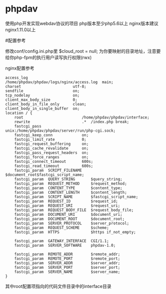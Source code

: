 # phpdav
使用php开发实现webdav协议的项目
php版本至少php5.6以上
nginx版本建议nginx1.11.0以上

#配置参考

修改conf/config.ini.php里
$cloud_root = null;
为你要映射的目录地址，注意要给你php-fpm的执行用户读写执行权限(rwx)

nginx配置参考
    

    access_log                    /home/phpdav/phpdav/logs/nginx/access.log  main;
    charset                       utf-8;
    sendfile                      on;
    tcp_nodelay                   on;
    client_max_body_size          0;
    client_body_in_file_only      clean;
    client_body_in_single_buffer  on;
    location / {
        root                          /home/phpdav/phpdav/interface;
        rewrite                       .*  /index.php break;
        fastcgi_pass                  unix:/home/phpdav/phpdav/server/run/php-cgi.sock;
        fastcgi_keep_conn             on;
        fastcgi_limit_rate            0;
        fastcgi_request_buffering     on;
        fastcgi_cache_revalidate      on;
        fastcgi_pass_request_headers  on;
        fastcgi_force_ranges          on;
        fastcgi_connect_timeout       600s;
        fastcgi_read_timeout          600s;
        fastcgi_param  SCRIPT_FILENAME    $document_root$fastcgi_script_name;
        fastcgi_param  QUERY_STRING       $query_string;
        fastcgi_param  REQUEST_METHOD     $request_method;
        fastcgi_param  CONTENT_TYPE       $content_type;
        fastcgi_param  CONTENT_LENGTH     $content_length;
        fastcgi_param  SCRIPT_NAME        $fastcgi_script_name;
        fastcgi_param  REQUEST_ID         $request_id;
        fastcgi_param  REQUEST_URI        $request_uri;
        fastcgi_param  REQUEST_BODY_FILE  $request_body_file;
        fastcgi_param  DOCUMENT_URI       $document_uri;
        fastcgi_param  DOCUMENT_ROOT      $document_root;
        fastcgi_param  SERVER_PROTOCOL    $server_protocol;
        fastcgi_param  REQUEST_SCHEME     $scheme;
        fastcgi_param  HTTPS              $https if_not_empty;

        fastcgi_param  GATEWAY_INTERFACE  CGI/1.1;
        fastcgi_param  SERVER_SOFTWARE    phpdav-1.0;

        fastcgi_param  REMOTE_ADDR        $remote_addr;
        fastcgi_param  REMOTE_PORT        $remote_port;
        fastcgi_param  SERVER_ADDR        $server_addr;
        fastcgi_param  SERVER_PORT        $server_port;
        fastcgi_param  SERVER_NAME        $server_name;
    }

其中root配置项指向的代码文件目录中的interface目录
